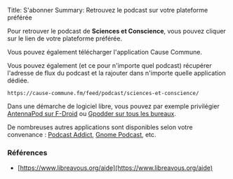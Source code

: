 Title: S'abonner
Summary: Retrouvez le podcast sur votre plateforme préférée

Pour retrouver le podcast de **Sciences et Conscience**, vous pouvez cliquer sur le lien de votre plateforme préférée.

Vous pouvez également télécharger l'application Cause Commune.  

Vous pouvez également (et ce pour n'importe quel podcast) récupérer l'adresse de flux du podcast et la rajouter dans n'importe quelle application dédiée. 

`https://cause-commune.fm/feed/podcast/sciences-et-conscience/`

Dans une démarche de logiciel libre, vous pouvez par exemple privilégier <i class="pi pi-antennapod"></i> [AntennaPod sur F-Droid](https://f-droid.org/fr/packages/de.danoeh.antennapod/) ou <i class="pi pi-gpodder"></i> [Gpodder sur tous les bureaux](https://gpodder.github.io/).

De nombreuses autres applications sont disponibles selon votre convenance : <i class="pi pi-podcastaddict"></i> [Podcast Addict](https://podcastaddict.com), <i class="pi pi-gnomepodcasts"></i> [Gnome Podcast](https://wiki.gnome.org/Apps/Podcasts), etc.

### Références 
 * [https://www.libreavous.org/aide](https://www.libreavous.org/aide)
